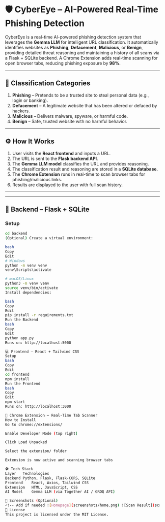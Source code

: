 # 🛡️ CyberEye – AI-Powered Real-Time Phishing Detection

CyberEye is a real-time AI-powered phishing detection system that leverages the **Gemma LLM** for intelligent URL classification. It automatically identifies websites as **Phishing**, **Defacement**, **Malicious**, or **Benign**, providing detailed threat reasoning and maintaining a history of all scans via a Flask + SQLite backend. A Chrome Extension adds real-time scanning for open browser tabs, reducing phishing exposure by **98%**.

---

## 🧠 Classification Categories

1. **Phishing** – Pretends to be a trusted site to steal personal data (e.g., login or banking).
2. **Defacement** – A legitimate website that has been altered or defaced by hackers.
3. **Malicious** – Delivers malware, spyware, or harmful code.
4. **Benign** – Safe, trusted website with no harmful behavior.

---

## ⚙️ How It Works

1. User visits the **React frontend** and inputs a URL.
2. The URL is sent to the **Flask backend API**.
3. The **Gemma LLM model** classifies the URL and provides reasoning.
4. The classification result and reasoning are stored in a **SQLite database**.
5. The **Chrome Extension** runs in real-time to scan browser tabs for phishing/malicious links.
6. Results are displayed to the user with full scan history.

---
---

## 🔧 Backend – Flask + SQLite

### Setup

```bash
cd backend
(Optional) Create a virtual environment:

bash
Copy
Edit
# Windows
python -m venv venv
venv\Scripts\activate

# macOS/Linux
python3 -m venv venv
source venv/bin/activate
Install dependencies:

bash
Copy
Edit
pip install -r requirements.txt
Run the Backend
bash
Copy
Edit
python app.py
Runs on: http://localhost:5000

💻 Frontend – React + Tailwind CSS
Setup
bash
Copy
Edit
cd frontend
npm install
Run the Frontend
bash
Copy
Edit
npm start
Runs on: http://localhost:3000

🧩 Chrome Extension – Real-Time Tab Scanner
How to Install
Go to chrome://extensions/

Enable Developer Mode (top right)

Click Load Unpacked

Select the extension/ folder

Extension is now active and scanning browser tabs

🛠️ Tech Stack
Layer	Technologies
Backend	Python, Flask, Flask-CORS, SQLite
Frontend	React, Axios, Tailwind CSS
Extension	HTML, JavaScript, CSS
AI Model	Gemma LLM (via Together AI / GROQ API)

📸 Screenshots (Optional)
<!-- Add if needed ![Homepage](screenshots/home.png) ![Scan Result](screenshots/result.png) -->
📜 License
This project is licensed under the MIT License.
